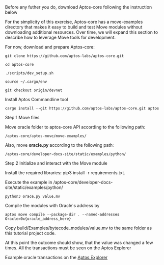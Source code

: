 Before any futher you do, download Aptos-core following the instruction below

For the simplicity of this exercise, Aptos-core has a move-examples directory that makes it easy to build and test Move modules without downloading additional resources. Over time, we will expand this section to describe how to leverage Move tools for development.

For now, download and prepare Aptos-core:

```
git clone https://github.com/aptos-labs/aptos-core.git

cd aptos-core

./scripts/dev_setup.sh

source ~/.cargo/env

git checkout origin/devnet
```

Install Aptos Commandline tool

```
cargo install --git https://github.com/aptos-labs/aptos-core.git aptos
```

Step 1 Move files

Move oracle folder to aptos-core API according to the following path: 
```
/aptos-core/aptos-move/move-examples/
```
Also, move **oracle.py**  according to the following path: 
```
/aptos-core/developer-docs-site/static/examples/python/
```

Step 2 Initialize and interact with the Move module

Install the required libraries: pip3 install -r requirements.txt.

Execute the example in /aptos-core/developer-docs-site/static/examples/python/ 

```
python3 orace.py value.mv
```

Compile the modules with Oracle's address by

```
aptos move compile --package-dir . --named-addresses Oracle=0x{oracle_address_here}
```

Copy build/Examples/bytecode_modules/value.mv to the same folder as this tutorial project code.

At this point the outcome should show, that the value was changed a few times. All the transactions must be seen on the Aptos Explorer

Example oracle transactions on the [Aptos Explorer](https://aptos-explorer.netlify.app/account/0xbb6bff0f52101a226f847d451b738f6c7d6be2ab11bf3a968c4e96bf0154cd5c)